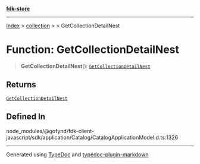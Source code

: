 [**fdk-store**](../../../README.md)
***

[Index](../../../API.md) > [collection](../../README.md) > [<internal>](../README.md) > GetCollectionDetailNest

# Function: GetCollectionDetailNest

> **GetCollectionDetailNest**(): [`GetCollectionDetailNest`](../type-aliases/type-alias.GetCollectionDetailNest.md)

## Returns

[`GetCollectionDetailNest`](../type-aliases/type-alias.GetCollectionDetailNest.md)

## Defined In

node\_modules/@gofynd/fdk-client-javascript/sdk/application/Catalog/CatalogApplicationModel.d.ts:1326

***
Generated using [TypeDoc](https://typedoc.org/) and [typedoc-plugin-markdown](https://www.npmjs.com/package/typedoc-plugin-markdown)
